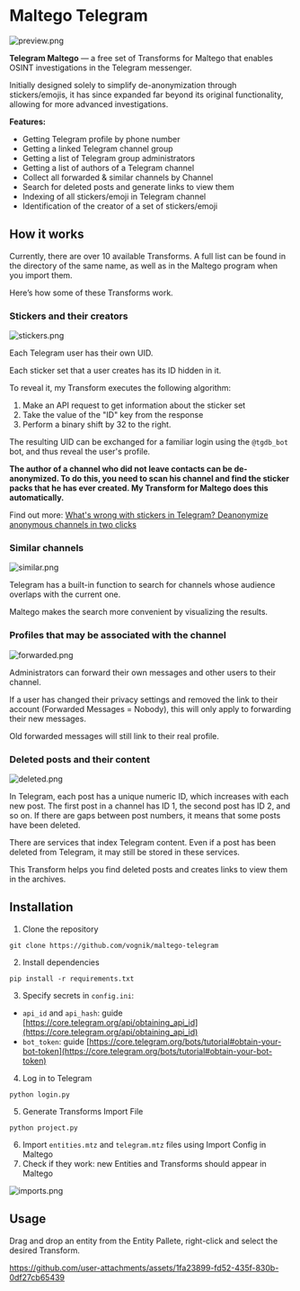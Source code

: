 # Maltego Telegram

![preview.png](https://github.com/user-attachments/assets/5463e9a9-9db3-4b0d-a888-bd19f5190cac)

**Telegram Maltego** — a free set of Transforms for Maltego that enables OSINT investigations in the Telegram messenger.

Initially designed solely to simplify de-anonymization through stickers/emojis, it has since expanded far beyond its original functionality, allowing for more advanced investigations.

**Features:**

- Getting Telegram profile by phone number
- Getting a linked Telegram channel group
- Getting a list of Telegram group administrators
- Getting a list of authors of a Telegram channel
- Collect all forwarded & similar channels by Channel
- Search for deleted posts and generate links to view them
- Indexing of all stickers/emoji in Telegram channel
- Identification of the creator of a set of stickers/emoji

## How it works
Currently, there are over 10 available Transforms. A full list can be found in the directory of the same name, as well as in the Maltego program when you import them.

Here’s how some of these Transforms work.

### Stickers and their creators
![stickers.png](https://github.com/user-attachments/assets/d5ebb835-138f-4d4e-8b52-570dee9babb0)

Each Telegram user has their own UID.

Each sticker set that a user creates has its ID hidden in it.

To reveal it, my Transform executes the following algorithm:
1. Make an API request to get information about the sticker set
2. Take the value of the "ID" key from the response
3. Perform a binary shift by 32 to the right.

The resulting UID can be exchanged for a familiar login using the `@tgdb_bot` bot, and thus reveal the user's profile.

**The author of a channel who did not leave contacts can be de-anonymized. To do this, you need to scan his channel and find the sticker packs that he has ever created. My Transform for Maltego does this automatically.**

Find out more: [What's wrong with stickers in Telegram? Deanonymize anonymous channels in two clicks](https://hackernoon.com/whats-wrong-with-stickers-in-telegram-deanonymize-anonymous-channels-in-two-clicks)

### Similar channels
![similar.png](https://github.com/user-attachments/assets/87ff0649-3b8f-4e7c-85a7-1a5451230a6f)

Telegram has a built-in function to search for channels whose audience overlaps with the current one. 

Maltego makes the search more convenient by visualizing the results.

### Profiles that may be associated with the channel
![forwarded.png](https://github.com/user-attachments/assets/6f2d875a-c0d1-48da-b5c2-82a5912c1c71)

Administrators can forward their own messages and other users to their channel.

If a user has changed their privacy settings and removed the link to their account (Forwarded Messages = Nobody), this will only apply to forwarding their new messages.

Old forwarded messages will still link to their real profile.

### Deleted posts and their content
![deleted.png](https://github.com/user-attachments/assets/f3708918-4c9f-44f2-8be9-483e4f19cbea)

In Telegram, each post has a unique numeric ID, which increases with each new post. The first post in a channel has ID 1, the second post has ID 2, and so on. If there are gaps between post numbers, it means that some posts have been deleted.

There are services that index Telegram content. Even if a post has been deleted from Telegram, it may still be stored in these services.

This Transform helps you find deleted posts and creates links to view them in the archives.

## Installation

1. Clone the repository

```
git clone https://github.com/vognik/maltego-telegram
```

2. Install dependencies

```
pip install -r requirements.txt
```

3. Specify secrets in `config.ini`:
- `api_id` and `api_hash`: guide [https://core.telegram.org/api/obtaining_api_id](https://core.telegram.org/api/obtaining_api_id)
- `bot_token`: guide [https://core.telegram.org/bots/tutorial#obtain-your-bot-token](https://core.telegram.org/bots/tutorial#obtain-your-bot-token)

4. Log in to Telegram

```
python login.py
```

5. Generate Transforms Import File

```
python project.py
```

6. Import `entities.mtz` and `telegram.mtz` files using Import Config in Maltego
7. Check if they work: new Entities and Transforms should appear in Maltego

![imports.png](https://github.com/user-attachments/assets/e9ce7b6f-b14e-4239-83cd-2510ac3db9d5)


## Usage
Drag and drop an entity from the Entity Pallete, right-click and select the desired Transform.

https://github.com/user-attachments/assets/1fa23899-fd52-435f-830b-0df27cb65439
